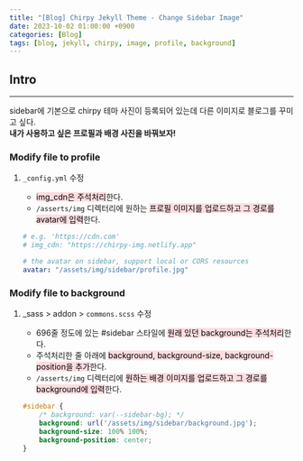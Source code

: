 ```yaml
---
title: "[Blog] Chirpy Jekyll Theme - Change Sidebar Image"
date: 2023-10-02 01:00:00 +0900
categories: [Blog]
tags: [blog, jekyll, chirpy, image, profile, background]
---
```


## Intro
---
sidebar에 기본으로 chirpy 테마 사진이 등록되어 있는데 다른 이미지로 블로그를 꾸미고 싶다. <br>
**내가 사용하고 싶은 프로필과 배경 사진을 바꿔보자!**

### Modify file to profile
1. `_config.yml` 수정
    - <mark style='background-color: #ffdce0'>img_cdn은 주석처리</mark>한다.
    - `/asserts/img` 디렉터리에 원하는 <mark style='background-color: #ffdce0'>프로필 이미지를 업로드하고 그 경로를 avatar에 입력</mark>한다.

   ``` yml
   # e.g. 'https://cdn.com'
   # img_cdn: "https://chirpy-img.netlify.app"
   
   # the avatar on sidebar, support local or CORS resources
   avatar: "/assets/img/sidebar/profile.jpg"
   ```

### Modify file to background
1. _sass > addon > `commons.scss` 수정
   - 696줄 정도에 있는 #sidebar 스타일에 <mark style='background-color: #ffdce0'>원래 있던 background는 주석처리</mark>한다.
   - 주석처리한 줄 아래에 <mark style='background-color: #ffdce0'>background, background-size, background-position을 추가</mark>한다.
   - `/asserts/img` 디렉터리에 <mark style='background-color: #ffdce0'>원하는 배경 이미지를 업로드하고 그 경로를 background에 입력</mark>한다.
   
   ``` scss
   #sidebar {
       /* background: var(--sidebar-bg); */
       background: url('/assets/img/sidebar/background.jpg');
       background-size: 100% 100%;
       background-position: center;
   }
   ```
